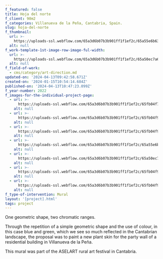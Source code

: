 ```yaml
---
f_featured: false
title: Hoja del norte
f_client: 90m2
f_categories: Villanueva de la Peña, Cantabria, Spain.
slug: hoja-del-norte
f_thumbnail:
  url: >-
    https://uploads-ssl.webflow.com/65a3d6b07b3b901ff1f1ef2c/65a55e6b63a0d283d2959a76_IMG_1603.jpg
  alt: null
f_work-template-1st-image-row-image-ful-width:
  url: >-
    https://uploads-ssl.webflow.com/65a3d6b07b3b901ff1f1ef2c/65a50ec7a60d6c36aed438dc_IMG_1604.jpg
  alt: null
f_field-of-work:
  - cms/category/art-direction.md
updated-on: '2024-04-13T09:42:58.671Z'
created-on: '2024-01-15T10:54:14.684Z'
published-on: '2024-04-13T10:47:23.099Z'
f_year-number: 2022
f_images-for-the-individual-project-page:
  - url: >-
      https://uploads-ssl.webflow.com/65a3d6b07b3b901ff1f1ef2c/65fb04f79a3bf38deadfd3b3_8ebc815c-b209-49b9-af24-542b3f417ee4.JPG
    alt: null
  - url: >-
      https://uploads-ssl.webflow.com/65a3d6b07b3b901ff1f1ef2c/65fb04f9c894ee69e81882d1_IMG_1350.jpg
    alt: null
  - url: >-
      https://uploads-ssl.webflow.com/65a3d6b07b3b901ff1f1ef2c/65fb04f99fd1d0e7cf78a542_IMG_1355.jpg
    alt: null
  - url: >-
      https://uploads-ssl.webflow.com/65a3d6b07b3b901ff1f1ef2c/65a55e6b63a0d283d2959a76_IMG_1603.jpg
    alt: null
  - url: >-
      https://uploads-ssl.webflow.com/65a3d6b07b3b901ff1f1ef2c/65a50ec7a60d6c36aed438dc_IMG_1604.jpg
    alt: null
  - url: >-
      https://uploads-ssl.webflow.com/65a3d6b07b3b901ff1f1ef2c/65fb04f9896c72a03623d629_IMG_1633.jpg
    alt: null
  - url: >-
      https://uploads-ssl.webflow.com/65a3d6b07b3b901ff1f1ef2c/65fb04f9871cd94ef9984049_IMG_3198.jpg
    alt: null
f_type-of-intervention: Mural
layout: '[project].html'
tags: project
---
```


One geometric shape, two chromatic ranges.

Through the repetition of a simple geometric shape and the use of colour, in this case blue and green, which we see so much reflected in the Cantabrian landscape, the proposal was to paint a new plant skin for the party wall of a residential building in Villanueva de la Peña.

This mural was part of the ASELART rural art festival in Cantabria.

‍
